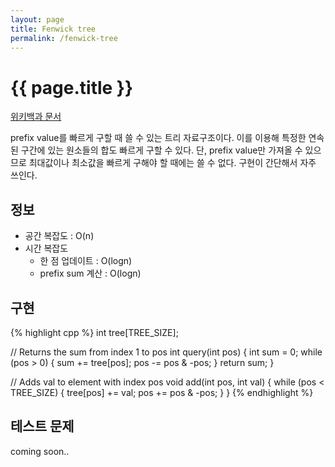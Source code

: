 ```yaml
---
layout: page
title: Fenwick tree
permalink: /fenwick-tree
---
```


{{ page.title }}
================

[위키백과 문서](https://en.wikipedia.org/wiki/Fenwick_tree)

prefix value를 빠르게 구할 때 쓸 수 있는 트리 자료구조이다. 이를 이용해 특정한
연속된 구간에 있는 원소들의 합도 빠르게 구할 수 있다. 단, prefix value만
가져올 수 있으므로 최대값이나 최소값을 빠르게 구해야 할 때에는 쓸 수 없다.
구현이 간단해서 자주 쓰인다.


정보
----

* 공간 복잡도 : O(n)
* 시간 복잡도
  * 한 점 업데이트 : O(logn)
  * prefix sum 계산 : O(logn)


구현
----

{% highlight cpp %}
int tree[TREE_SIZE];

// Returns the sum from index 1 to pos
int query(int pos) {
  int sum = 0;
  while (pos > 0) {
    sum += tree[pos];
    pos -= pos & -pos;
  }
  return sum;
}

// Adds val to element with index pos
void add(int pos, int val) {
  while (pos < TREE_SIZE) {
    tree[pos] += val;
    pos += pos & -pos;
  }
}
{% endhighlight %}


테스트 문제
-----------

coming soon..
